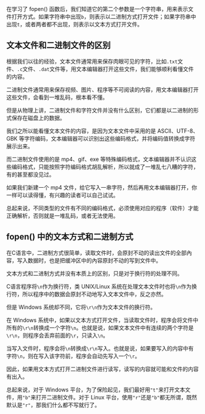 
在学习了 fopen() 函数后，我们知道它的第二个参数是一个字符串，用来表示文件打开方式。如果字符串中出现`b`，则表示以二进制方式打开文件；如果字符串中出现`t`，或者两者都不出现，则表示以文本方式打开文件。

## 文本文件和二进制文件的区别

根据我们以往的经验，文本文件通常用来保存肉眼可见的字符，比如`.txt`文件、`.c`文件、`.dat`文件等，用文本编辑器打开这些文件，我们能够顺利看懂文件的内容。

二进制文件通常用来保存视频、图片、程序等不可阅读的内容，用文本编辑器打开这些文件，会看到一堆乱码，根本看不懂。

但是从物理上讲，二进制文件和字符文件并没有什么区别，它们都是以二进制的形式保存在磁盘上的数据。

我们之所以能看懂文本文件的内容，是因为文本文件中采用的是 ASCII、UTF-8、GBK 等字符编码，文本编辑器可以识别出这些编码格式，并将编码值转换成字符展示出来。

而二进制文件使用的是 mp4、gif、exe 等特殊编码格式，文本编辑器并不认识这些编码格式，只能按照字符编码格式胡乱解析，所以就成了一堆乱七八糟的字符，有的甚至都没见过。

如果我们新建一个 mp4 文件，给它写入一串字符，然后再用文本编辑器打开，你一样可以读得懂，有兴趣的读者可以自己试试。

总起来说，不同类型的文件有不同的编码格式，必须使用对应的程序（软件）才能正确解析，否则就是一堆乱码，或者无法使用。

## fopen() 中的文本方式和二进制方式

在C语言中，二进制方式很简单，读取文件时，会原封不动的读出文件的全部內容，写入数据时，也是把缓冲区中的內容原封不动的写到文件中。

文本方式和二进制方式并没有本质上的区别，只是对于换行符的处理不同。

C语言程序将`\n`作为换行符，类 UNIX/Linux 系统在处理文本文件时也将`\n`作为换行符，所以程序中的数据会原封不动地写入文本文件中，反之亦然。

但是 Windows 系统却不同，它将`\r\n`作为文本文件的换行符。

在 Windows 系统中，如果以文本方式打开文件，当读取文件时，程序会将文件中所有的`\r\n`转换成一个字符`\n`。也就是说，如果文本文件中有连续的两个字符是`\r\n`，则程序会丢弃前面的`\r`，只读入`\n`。

当写入文件时，程序会将`\n`转换成`\r\n`写入。也就是说，如果要写入的内容中有字符`\n`，则在写入该字符前，程序会自动先写入一个`\r`。

因此，如果用文本方式打开二进制文件进行读写，读写的内容就可能和文件的内容有出入。

总起来说，对于 Windows 平台，为了保险起见，我们最好用`"t"`来打开文本文件，用`"b"`来打开二进制文件。对于 Linux 平台，使用`"r"`还是`"b"`都无所谓，既然默认是`"r"`，那我们什么都不写就行了。